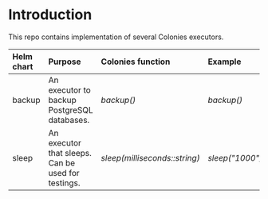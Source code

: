 # Introduction
This repo contains implementation of several Colonies executors. 

| Helm chart | Purpose                                            | Colonies function             | Example         |
| :---       | :-----------                                       | :-----------                  | :------         |
| backup     | An executor to backup PostgreSQL databases.        | *backup()*                    | *backup()*      |
| sleep      | An executor that sleeps. Can be used for testings. | *sleep(milliseconds::string)* | *sleep("1000")* |
